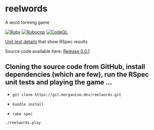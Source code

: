 # reelwords

A word forming game 

[![Ruby](https://github.com/morganism/reelwords/workflows/Ruby/badge.svg)](https://github.com/morganism/reelwords/actions?query=workflow%3ARuby)
[![Rubocop](https://github.com/morganism/reelwords/workflows/Rubocop/badge.svg)](https://github.com/morganism/reelwords/actions?query=workflow%3ARubocop)
[![CodeQL](https://github.com/morganism/reelwords/actions/workflows/codeql-analysis.yml/badge.svg)](https://github.com/morganism/reelwords/actions/workflows/codeql-analysis.yml)

[Unit test details](https://github.com/morganism/reelwords/actions/workflows/ruby.yml) that show RSpec results

Source code available here: [Release 0.0.1](https://github.com/morganism/reelwords/releases/tag/Game)

## Cloning the source code from GitHub, install dependencies (which are few), run the RSpec unit tests and playing the game ... 

- `git clone https://git.morganism.dev/reelwords.git`

- `bundle install`

- `rake spec`

`./reelwords.play`

